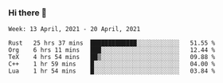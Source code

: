 ### Hi there 👋

<!--START_SECTION:waka-->
```text
Week: 13 April, 2021 - 20 April, 2021

Rust   25 hrs 37 mins  █████████████░░░░░░░░░░░░   51.55 % 
Org    6 hrs 11 mins   ███░░░░░░░░░░░░░░░░░░░░░░   12.44 % 
TeX    4 hrs 54 mins   ██▒░░░░░░░░░░░░░░░░░░░░░░   09.88 % 
C++    1 hr 59 mins    █░░░░░░░░░░░░░░░░░░░░░░░░   04.00 % 
Lua    1 hr 54 mins    █░░░░░░░░░░░░░░░░░░░░░░░░   03.84 % 
```
<!--END_SECTION:waka-->

<!--
**yqmmm/yqmmm** is a ✨ _special_ ✨ repository because its `README.md` (this file) appears on your GitHub profile.

Here are some ideas to get you started:

- 🔭 I’m currently working on ...
- 🌱 I’m currently learning ...
- 👯 I’m looking to collaborate on ...
- 🤔 I’m looking for help with ...
- 💬 Ask me about ...
- 📫 How to reach me: ...
- 😄 Pronouns: ...
- ⚡ Fun fact: ...
-->
